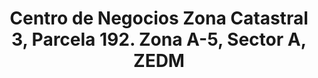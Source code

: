 ---
title: Centro de Negocios Zona Catastral 3, Parcela 192. Zona A-5, Sector A, ZEDM
url: /centro-de-negocios-zona-catastral-3-parcela-192-zona-a-5-sector-a-zedm/
latitude: 23.006
longitude: -82.786
---